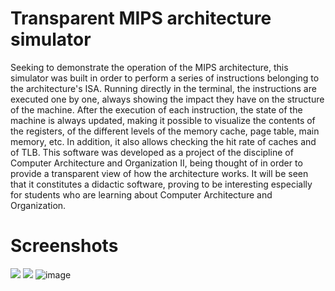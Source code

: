 # Transparent MIPS architecture simulator

  Seeking to demonstrate the operation of the MIPS architecture, this simulator was built in order to perform a series of
instructions belonging to the architecture's ISA. Running directly in the terminal, the instructions are executed one by one,
always showing the impact they have on the structure of the machine. After the execution of each instruction, the state
of the machine is always updated, making it possible to visualize the contents of the registers, of the different levels of the memory
cache, page table, main memory, etc. In addition, it also allows checking the hit rate of caches and
of TLB.
  This software was developed as a project of the discipline of Computer Architecture and Organization II, being thought of
in order to provide a transparent view of how the architecture works. It will be seen that it constitutes a didactic software,
proving to be interesting especially for students who are learning about Computer Architecture and Organization.

# Screenshots

![](https://user-images.githubusercontent.com/50810498/185251508-d9ec82db-e024-4d1a-8924-a72745ead000.png)
![](https://user-images.githubusercontent.com/50810498/185251717-2053a572-9929-49f4-ae26-161b65b42881.png)
![image](https://user-images.githubusercontent.com/50810498/185251826-5399e292-7555-47d9-8ed1-7e58efd41f52.png)

